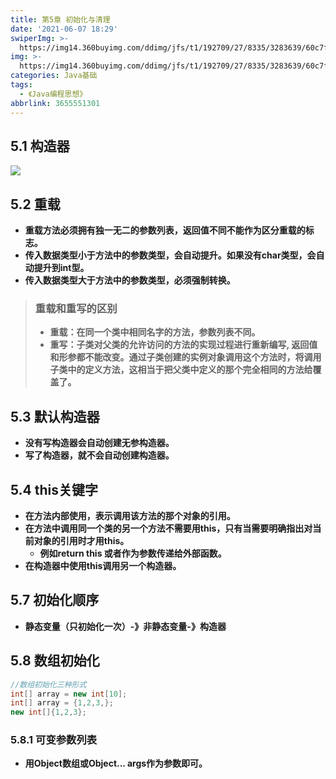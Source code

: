 ```yaml
---
title: 第5章 初始化与清理
date: '2021-06-07 18:29'
swiperImg: >-
  https://img14.360buyimg.com/ddimg/jfs/t1/192709/27/8335/3283639/60c7fbd9E8f9c746c/ca9695822d14fd0e.jpg
img: >-
  https://img14.360buyimg.com/ddimg/jfs/t1/192709/27/8335/3283639/60c7fbd9E8f9c746c/ca9695822d14fd0e.jpg
categories: Java基础
tags:
  - 《Java编程思想》
abbrlink: 3655551301
---
```


## 5.1 构造器
![](https://img13.360buyimg.com/ddimg/jfs/t1/186178/13/9202/31200/60c757f8E20e3c80e/ae27efe8cf40900e.jpg)
## 5.2 重载

- **重载方法必须拥有独一无二的参数列表，返回值不同不能作为区分重载的标志。**
- **传入数据类型小于方法中的参数类型，会自动提升。如果没有char类型，会自动提升到int型。**
- **传入数据类型大于方法中的参数类型，必须强制转换。**



> ### 重载和重写的区别
> - **重载：在同一个类中相同名字的方法，参数列表不同。**
> - **重写：子类对父类的允许访问的方法的实现过程进行重新编写, 返回值和形参都不能改变。通过子类创建的实例对象调用这个方法时，将调用子类中的定义方法，这相当于把父类中定义的那个完全相同的方法给覆盖了。**

## 5.3 默认构造器

- **没有写构造器会自动创建无参构造器。**
- **写了构造器，就不会自动创建构造器。**

## 5.4 this关键字

- **在方法内部使用，表示调用该方法的那个对象的引用。**
- **在方法中调用同一个类的另一个方法不需要用this，只有当需要明确指出对当前对象的引用时才用this。**
   - **例如return this 或者作为参数传递给外部函数。**
- **在构造器中使用this调用另一个构造器。**

## 5.7 初始化顺序

- **静态变量（只初始化一次）-》非静态变量-》构造器**

## 5.8 数组初始化
```java
//数组初始化三种形式
int[] array = new int[10];
int[] array = {1,2,3,};
new int[]{1,2,3};
```

### 5.8.1 可变参数列表

- **用Object数组或Object... args作为参数即可。**
